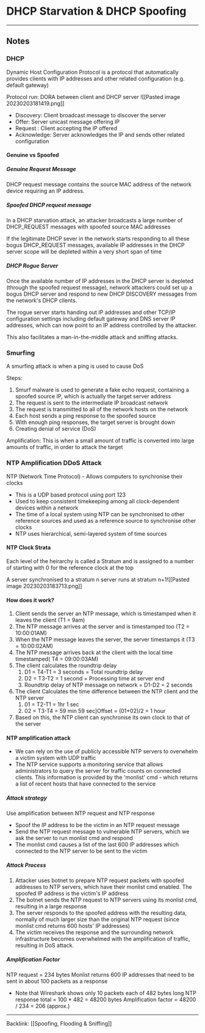 # DHCP Starvation & DHCP Spoofing
---

## Notes

### DHCP
Dynamic Host Configuration Protocol is a protocol that automatically provides clients with IP addresses and other related configuration (e.g. default gateway)

Protocol run: DORA between client and DHCP server ![[Pasted image 20230203181419.png]]
- Discovery: Client broadcast message to discover the server
- Offer: Server unicast message offering IP
- Request : Client accepting the IP offered
- Acknowledge: Server acknowledges the IP and sends other related configuration

#### Genuine vs Spoofed

##### Genuine Request Message
DHCP request message contains the source MAC address of the network device requiring an IP address.

##### Spoofed DHCP request message
In a DHCP starvation attack, an attacker broadcasts a large number of DHCP_REQUEST messages with spoofed source MAC addresses

If the legitimate DHCP sever in the network starts responding to all these bogus DHCP_REQUEST messages, available IP addresses in the DHCP server scope will be depleted within a very short span of time

##### DHCP Rogue Server

Once the available number of IP addresses in the DHCP server is depleted (through the spoofed request message), network attackers could set up a bogus DHCP server and respond to new DHCP DISCOVERY messages from the network's DHCP clients.

The rogue server starts handing out IP addresses and other TCP/IP configuration settings including default gateway and DNS server IP addresses, which can now point to an IP address controlled by the attacker.

This also facilitates a man-in-the-middle attack and sniffing attacks.

### Smurfing

A smurfing attack is when a ping is used to cause DoS

Steps:
1. Smurf malware is used to generate a fake echo request, containing a spoofed source IP, which is actually the target server address
2. The request is sent to the intermediate IP broadcast network
3. The request is transmitted to all of the network hosts on the network
4.  Each host sends a ping response to the spoofed source
5. With enough ping responses, the target server is brought down
6. Creating denial of service (DoS)

Amplification: This is when a small amount of traffic is converted into large amounts of traffic, in order to attack the target

### NTP Amplification DDoS Attack

NTP (Network Time Protocol) - Allows computers to synchronise their clocks

-  This is a UDP based protocol using port 123
- Used to keep consistent timekeeping among all clock-dependent devices within a network
- The time of a local system using NTP can be synchronised to other reference sources and used as a reference source to synchronise other clocks
- NTP uses hierarchical, semi-layered system of time sources

#### NTP Clock Strata

Each level of the heirarchy is called a Stratum and is assigned to a number of starting with 0 for the reference clock at the top

A server synchronised to a stratum n server runs at stratum n+1![[Pasted image 20230203183713.png]]
#### How does it work?
1. Client sends the server an NTP message, which is timestamped when it leaves the client (T1 = 9am)
2. The NTP message arrives at the server and is timestamped too (T2 = 10:00:01AM)
3. When the NTP message leaves the server, the server timestamps it (T3 = 10:00:02AM)
4. The NTP message arrives back at the client with the local time timestamped( T4 = 09:00:03AM)
5. The client calculates the roundtrip delay
	1. D1 = T4-T1 = 3 seconds = Total roundtrip delay
	2. D2 = T3-T2 = 1 second = Processing time at server end
	3. Roundtrip delay of NTP message on network = D1-D2 = 2 seconds
6. The client Calculates the time difference between the NTP client and the NTP server
	1. 01 = T2-T1 =  1hr 1 sec
	2. 02 = T3-T4 = 59 min 59 sec]Offset = (01+02)/2 = 1 hour
7. Based on this, the NTP client can synchronise its own clock to that of the server

#### NTP amplification attack
- We can rely on the use of publicly accessible NTP servers to overwhelm a victim system with UDP traffic
- The NTP service supports a monitoring service that allows administrators to query the server for traffic counts on connected clients. This information is provided by the 'monlist' cmd - which returns a list of recent hosts that have connected to the service

##### Attack strategy
Use amplification between NTP request and NTP response
- Spoof the IP address to be the victim in an NTP request message
- Send the NTP request message to vulnerable NTP servers, which we ask the server to run monlist cmd and respond
- The monlist cmd causes a list of the last 600 IP addresses which connected to the NTP server to be sent to the victim

##### Attack Process
1. Attacker uses botnet to prepare NTP request packets with spoofed addresses to NTP servers, which have their monlist cmd enabled. The spoofed IP address is the victim's IP address
2. The botnet sends the NTP request to NTP servers using its monlist cmd, resulting in a large response
3. The server responds to the spoofed address with the resulting data, normally of much larger size than the original NTP request (since monlist cmd returns 600 hosts' IP addresses)
4. The victim receives the response and the surrounding network infrastructure becomes overwhelmed with the amplification of traffic, resulting in DoS attack.

##### Amplification Factor
NTP request = 234 bytes
Monlist returns 600 IP addresses that need to be sent in about 100 packets as a response 
- Note that Wireshark shows only 10 packets each of 482 bytes long
NTP response total = 100 * 482 = 48200 bytes
Amplification factor = 48200 / 234 = 206 (approx.)

---
Backlink: [[Spoofing, Flooding & Sniffing]]
